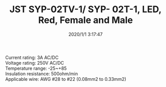 ﻿---
layout: post 
title: JST SYP-02TV-1/ SYP- 02T-1, LED, Red, Female and Male
tags: SYP
categories: housing-terminal
overview: JST SYR-02T/ SYP- 02T-1 LED,2.5mm,3A,250V,28~22AWGJST SYR-02T/ SYP- 02T-1, LED, RED

series: SYP
part_number: SYR-02T
thumb_img: static/202006/219-thumb-20200629075224.jpg
image: static/202006/219-20200629075224.jpg
date: 2020/1/1 3:17:47
---


Current rating: 3A AC/DC<br />
Voltage rating: 250V AC/DC<br />
Temperature range: -25~+85<br />
Insulation resistance: 500ohm/min<br />
Applicable wire: AWG #28 to #22 (0.08mm2 to 0.33mm2)<br />
